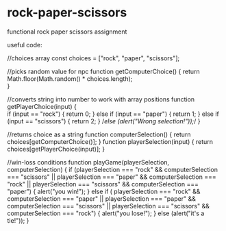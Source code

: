 # rock-paper-scissors
functional rock paper scissors assignment

useful code:

//choices array
const choices = ["rock", "paper", "scissors"];


//picks random value for npc
function getComputerChoice() {
    return Math.floor(Math.random() * choices.length);    
}


//converts string into number to work with array positions
function getPlayerChoice(input) {      
    if (input == "rock") {
      return 0;
    }
    else if (input == "paper") {
      return 1;
    }
    else if (input == "scissors") {
      return  2;
    }
    /*else (alert("Wrong selection!"));*/
}


//returns choice as a string
function computerSelection() {
    return choices[getComputerChoice()];
}
function playerSelection(input) {
    return choices[getPlayerChoice(input)];
}


//win-loss conditions
function playGame(playerSelection, computerSelection) {
    if (playerSelection === "rock" && computerSelection === "scissors" ||
        playerSelection === "paper" && computerSelection === "rock" ||
        playerSelection === "scissors" && computerSelection === "paper") {
          alert("you win!");
        }
    else if (
        playerSelection === "rock" && computerSelection === "paper" ||
        playerSelection === "paper" && computerSelection === "scissors" ||
        playerSelection === "scissors" && computerSelection === "rock") {
           alert("you lose!");
                }
    else (alert("it's a tie!"));
}
